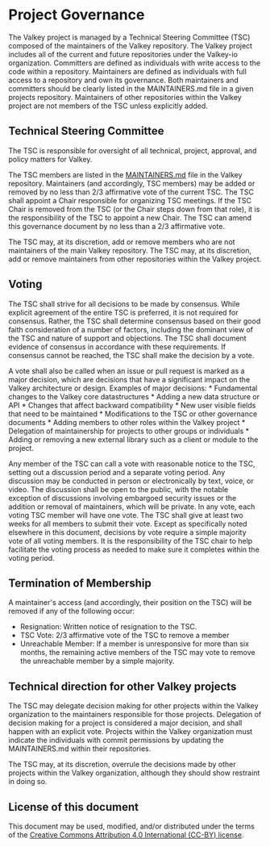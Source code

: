 # Project Governance

The Valkey project is managed by a Technical Steering Committee (TSC) composed of the maintainers of the Valkey repository.
The Valkey project includes all of the current and future repositories under the Valkey-io organization.
Committers are defined as individuals with write access to the code within a repository.
Maintainers are defined as individuals with full access to a repository and own its governance.
Both maintainers and committers should be clearly listed in the MAINTAINERS.md file in a given projects repository.
Maintainers of other repositories within the Valkey project are not members of the TSC unless explicitly added.

## Technical Steering Committee

The TSC is responsible for oversight of all technical, project, approval, and policy matters for Valkey.

The TSC members are listed in the [MAINTAINERS.md](MAINTAINERS.md) file in the Valkey repository.
Maintainers (and accordingly, TSC members) may be added or removed by no less than 2/3 affirmative vote of the current TSC.
The TSC shall appoint a Chair responsible for organizing TSC meetings.
If the TSC Chair is removed from the TSC (or the Chair steps down from that role), it is the responsibility of the TSC to appoint a new Chair.
The TSC can amend this governance document by no less than a 2/3 affirmative vote.

The TSC may, at its discretion, add or remove members who are not maintainers of the main Valkey repository.
The TSC may, at its discretion, add or remove maintainers from other repositories within the Valkey project.

## Voting

The TSC shall strive for all decisions to be made by consensus.
While explicit agreement of the entire TSC is preferred, it is not required for consensus.
Rather, the TSC shall determine consensus based on their good faith consideration of a number of factors, including the dominant view of the TSC and nature of support and objections.
The TSC shall document evidence of consensus in accordance with these requirements.
If consensus cannot be reached, the TSC shall make the decision by a vote.

A vote shall also be called when an issue or pull request is marked as a major decision, which are decisions that have a significant impact on the Valkey architecture or design.
Examples of major decisions:
    * Fundamental changes to the Valkey core datastructures
    * Adding a new data structure or API
    * Changes that affect backward compatibility
    * New user visible fields that need to be maintained
    * Modifications to the TSC or other governance documents
    * Adding members to other roles within the Valkey project
    * Delegation of maintainership for projects to other groups or individuals
    * Adding or removing a new external library such as a client
    or module to the project.

Any member of the TSC can call a vote with reasonable notice to the TSC, setting out a discussion period and a separate voting period.
Any discussion may be conducted in person or electronically by text, voice, or video.
The discussion shall be open to the public, with the notable exception of discussions involving embargoed security issues or the addition or removal of maintainers, which will be private.
In any vote, each voting TSC member will have one vote.
The TSC shall give at least two weeks for all members to submit their vote.
Except as specifically noted elsewhere in this document, decisions by vote require a simple majority vote of all voting members.
It is the responsibility of the TSC chair to help facilitate the voting process as needed to make sure it completes within the voting period.

## Termination of Membership

A maintainer's access (and accordingly, their position on the TSC) will be removed if any of the following occur:

* Resignation: Written notice of resignation to the TSC.
* TSC Vote: 2/3 affirmative vote of the TSC to remove a member
* Unreachable Member: If a member is unresponsive for more than six months, the remaining active members of the TSC may vote to remove the unreachable member by a simple majority.

## Technical direction for other Valkey projects

The TSC may delegate decision making for other projects within the Valkey organization to the maintainers responsible for those projects.
Delegation of decision making for a project is considered a major decision, and shall happen with an explicit vote.
Projects within the Valkey organization must indicate the individuals with commit permissions by updating the MAINTAINERS.md within their repositories.

The TSC may, at its discretion, overrule the decisions made by other projects within the Valkey organization, although they should show restraint in doing so.

## License of this document

This document may be used, modified, and/or distributed under the terms of the
[Creative Commons Attribution 4.0 International (CC-BY) license](https://creativecommons.org/licenses/by/4.0/legalcode).